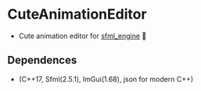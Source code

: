 # CuteAnimationEditor
- Сute animation editor for [sfml_engine](https://github.com/NePutin94/sfml_engine) 🥰 
## Dependences
 - (C++17, Sfml(2.5.1), ImGui(1.68), json for modern C++)
